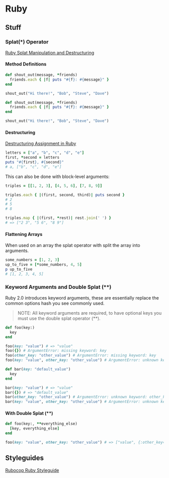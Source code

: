 # Ruby

## Stuff

### Splat(\*) Operator

[Ruby Splat Manipulation and Destructuring][2]

#### Method Definitions

```ruby
def shout_out(message, *friends)
  friends.each { |f| puts "#{f}: #{message}" }
end

shout_out("Hi there!", "Bob", "Steve", "Dave")
```

```ruby
def shout_out(message, *friends)
  friends.each { |f| puts "#{f}: #{message}" }
end

shout_out("Hi there!", "Bob", "Steve", "Dave")
```

#### Destructuring

[Destructuring Assignment in Ruby][3]

```ruby
letters = ["a", "b", "c", "d", "e"]
first, *second = letters
puts "#{first}, #{second}"
# a, ["b", "c", "d", "e"]
```

This can also be done with block-level arguments:

```ruby
triples = [[1, 2, 3], [4, 5, 6], [7, 8, 9]]

triples.each { |(first, second, third)| puts second }
# 2
# 5
# 8

triples.map { |(first, *rest)| rest.join(' ') }
# => ["2 3", "5 6", "8 9"]
```

#### Flattening Arrays

When used on an array the splat operator with split the array into arguments.

```ruby
some_numbers = [1, 2, 3]
up_to_five = [*some_numbers, 4, 5]
p up_to_five
# [1, 2, 3, 4, 5]
```

### Keyword Arguments and Double Splat (\*\*)

Ruby 2.0 introduces keyword arguments, these are essentially replace the common
options hash you see commonly used.

> NOTE: All keyword arguments are required, to have optional keys you must use the
> double splat operator (\*\*).


```ruby
def foo(key:)
  key
end

foo(key: "value") # => "value"
foo({}) # ArgumentError: missing keyword: key
foo(other_key: "other_value") # ArgumentError: missing keyword: key
foo(key: "value", other_key: "other_value") # ArgumentError: unknown keyword: other_key

def bar(key: "default_value")
  key
end

bar(key: "value") # => "value"
bar({}) # => "default_value"
bar(other_key: "other_value") # ArgumentError: unknown keyword: other_key
bar(key: "value", other_key: "other_value") # ArgumentError: unknown keyword: other_key
```

#### With Double Splat (\*\*)

```ruby
def foo(key:, **everything_else)
  [key, everything_else]
end

foo(key: "value", other_key: "other_value") # => ["value", {:other_key=>"other_value"}]
```

## Styleguides

[Rubocop Ruby Styleguide][1]

[1]: https://github.com/github/rubocop-github/blob/master/STYLEGUIDE.md
[2]: http://blog.honeybadger.io/ruby-splat-array-manipulation-destructuring/
[3]: http://po-ru.com/diary/destructuring-assignment-in-ruby/
